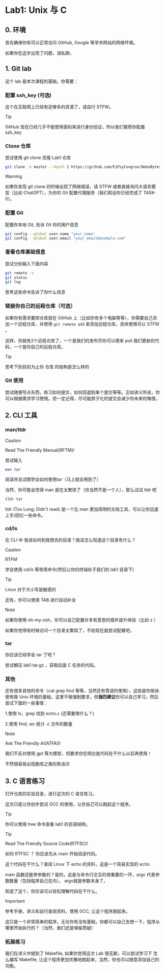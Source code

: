 # Lab1: Unix 与 C

## 0. 环境

首先确保你有可以正常访问 GitHub, Google 等学术网站的网络环境。

如果你在这步出现了问题，请私聊。

## 1. Git lab

这个 lab 是本次课程的基础。你需要：

### 配置 ssh_key (可选)

这个在互联网上已经有足够多的资源了，请自行 STFW。

> [!TIP]
>
> GitHub 现在已经几乎不能使用密码来进行身份验证，所以我们推荐你配置 ssh_key

### Clone 仓库

尝试使用 git clone 克隆 Lab1 仓库

```bash
git clone -b master --depth 1 https://github.com/E1PsyCongroo/NekoBytes-TheMissing.git
```

> [!WARNING]
>
> 如果你发现 git clone 的时候出现了网络错误，请 STFW 或者直接询问大语言模型（比如 ChatGPT），为你的 Git 配置代理服务（我们假设你已经完成了 TASK-0）。

### 配置 Git

配置你本地 Git, 告诉 Git 你的用户信息

```bash
git config --global user.name "your_name"
git config --global user.email "your_email@example.com"

```

### 查看仓库基础信息

尝试分别输入下面内容

```bash
git remote -v
git status
git log
```

思考这些命令告诉了你什么信息

### 链接你自己的远程仓库（可选）

如果你有需求要把仓库放在 GitHub 上（比如你有多个电脑等等），你需要自己添加一个远程仓库，并使用 `git remote add` 来添加远程仓库，具体使用可以 STFW 。

这样，你就有2个远程仓库了，一个是我们的发布页你可以用来 pull 我们更新的代码，一个是你自己的远程仓库。

> [!TIP]
>
> 思考下到目前为止你 仓库 的结构是怎么样的

### Git 使用

尝试随便写点东西，练习如何提交，如何回退到某个提交等等。正如讲义所说，你可以根据需求学习使用。但一定记得，尽可能原子化的提交会减少你未来的悔恨。

## 2. CLI 工具

### man/tldr

> [!CAUTION]
> Read The Friendly Manual(RFTM)!

尝试输入

```bash
man tar
```

阅读并且试图学会如何使用tar（马上就会用到了）

当然，你可能会觉得 man 是在太繁琐了（你当然不是一个人），那么试试 tldr 吧

```bash
tldr tar
```

tldr (Too Long; Didn't read) 是一个比 man 更加简明的文档工具，可以让你迅速上手/回忆一些命令。

### cd/ls

在 CLI 中 我该如何到我想去的目录？我该怎么知道这个目录有什么？

> [!CAUTION]
> RTFM

学会使用 cd/ls 等常用命令(然后让你的终端处于我们的 lab1 目录下)

> [!TIP]
>
> Linux 对于大小写是敏感的
>
> 还有，你可以使用 TAB 进行自动补全

> [!NOTE]
>
> 如果你使用 oh-my-zsh，你可以自己配置许多有意思的插件提升体验（比如 z ）
>
> 如果你觉得有时候访问一个目录太繁琐了，不妨现在就尝试配置吧。

### tar

你应该已经学会 tar 了吧？

尝试解压 lab1.tar.gz ，获取后面 C 任务的代码。

### 其他

还有很多其他的命令（cat grep find 等等，当然还有管道的使用），这些是你愉快使用类 Unix 环境的基础，这里不做强制要求，但**强烈建议**你可以自己学习，然后尝试下面的一些事情：

1.使用 ls，grep 找到 echo.c (还需要用什么？)

2.使用 find, wc 统计 .c 文件的数量

> [!NOTE]
>
> Ask The Friendly AI(ATFAI)!
>
> 我们不反对使用 gpt 等大模型，但要求你在明白是代码在干什么以后再使用！
>
> 不然很容易出现删库之类的笑话😊

## 3. C 语言练习

打开仓库的实验目录，进行这次的 C 语言练习。

这次只是让你初步尝试 GCC 的使用，让你自己可以跑起这个程序。

> [!TIP]
>
> 你可以使用 tree 命令查看 lab1 的目录结构。

> [!TIP]
>
> Read The Friendly Source Code(RTFSC)!
>
> 如何 RTFSC ？ 你应该先从 main 开始阅读代码。
>
> 这个代码在干什么？查阅 Linux 下 echo 的资料，这是一个简易实现的 echo
>
> main 函数还能带参数的？是的，这是与命令行交互的很重要的一环，argc 代表参数数量（包括程序自己在内）， argv就是参数本身了。
>
> 知道了这个，你应该可以轻松理解代码在干什么。

> [!IMPORTANT]
>
> 参考手册，讲义和自行查阅资料，使用 GCC, 让这个程序跑起来。
>
> 这只是一个非常简单的程序，无论你有没有基础，你都可以自己去想一下，程序从哪里开始执行的？（当然，我们还是保留质疑）

### 拓展练习

我们在讲义中提到了 Makefile, 如果你觉得这次 Lab 很无聊，可以尝试学习下 怎么编写 Makefile, 让这个程序更加优雅地跑起来，当然，你也可以随意添加自己的功能。
